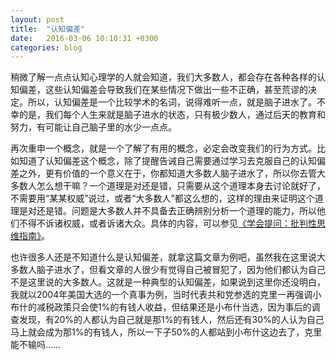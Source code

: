 ```yaml
---
layout: post
title:  "认知偏差"
date:   2016-03-06 10:10:31 +0300
categories: blog
---
```


稍微了解一点点认知心理学的人就会知道，我们大多数人，都会存在各种各样的认知偏差，这些认知偏差会导致我们在某些情况下做出一些不正确，甚至荒谬的决定。所以，认知偏差是一个比较学术的名词，说得难听一点，就是脑子进水了。不幸的是，我们每个人生来就是脑子进水的状态，只有极少数人，通过后天的教育和努力，有可能让自己脑子里的水少一点点。

再次重申一个概念，就是一个了解了有用的概念，必定会改变我们的行为方式。比如知道了认知偏差这个概念，除了提醒告诫自己需要通过学习去克服自己的认知偏差之外，更有价值的一个意义在于，你都知道大多数人脑子进水了，所以你去管大多数人怎么想干嘛？一个道理是对还是错，只需要从这个道理本身去讨论就好了，不需要用“某某权威”说过，或者“大多数人”都这么想的，这样的理由来证明这个道理是对还是错。问题是大多数人并不具备去正确辨别分析一个道理的能力，所以他们不得不诉诸权威，或者诉诸大众。具体的内容，可以参见[《学会提问：批判性思维指南》](https://book.douban.com/subject/1504957/)。

也许很多人还是不知道什么是认知偏差，就拿这篇文章为例吧，虽然我在这里说大多数人脑子进水了，但看文章的人很少有觉得自己被冒犯了，因为他们都认为自己不是这里说的大多数人。这就是一种典型的认知偏差，如果说到这里你还没明白，我就以2004年美国大选的一个真事为例，当时代表共和党参选的克里一再强调小布什的减税政策只会使1%的有钱人收益，但结果还是小布什当选，因为事后的调查发现，有20%的人都认为自己就是那1%的有钱人，然后还有30%的人认为自己马上就会成为那1%的有钱人，所以一下子50%的人都站到小布什这边去了，克里能不输吗……

